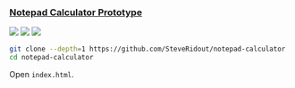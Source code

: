 ### [Notepad Calculator Prototype](https://github.com/SteveRidout/notepad-calculator)

![](https://img.shields.io/github/license/SteveRidout/notepad-calculator?style=flat-square) ![](https://img.shields.io/github/last-commit/scillidan/notepad-calculator/master?label=last%20commit%20(fork)&style=flat-square) ![](https://img.shields.io/badge/Vercel-black?style=flat&logo=Vercel&logoColor=white)

```sh
git clone --depth=1 https://github.com/SteveRidout/notepad-calculator
cd notepad-calculator
```

Open `index.html`.